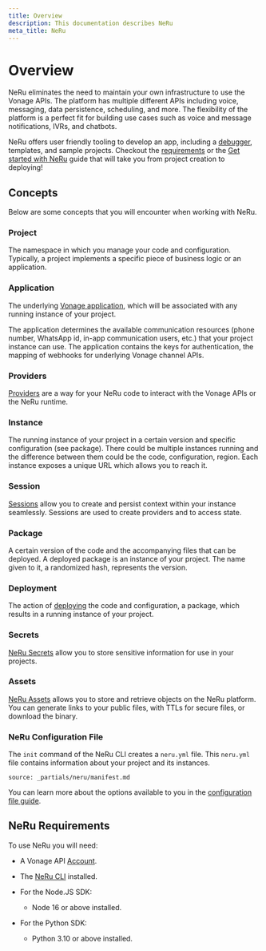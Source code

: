 ```yaml
---
title: Overview
description: This documentation describes NeRu
meta_title: NeRu
---
```


# Overview

NeRu eliminates the need to maintain your own infrastructure to use the Vonage APIs. The platform has multiple different APIs including voice, messaging, data persistence, scheduling, and more. The flexibility of the platform is a perfect fit for building use cases such as voice and message notifications, IVRs, and chatbots.

NeRu offers user friendly tooling to develop an app, including a [debugger](/neru/guides/debugging.md), templates, and sample projects. Checkout the [requirements](/neru/overview#neru-requirements) or the [Get started with NeRu](/neru/getting-started) guide that will take you from project creation to deploying! 

## Concepts

Below are some concepts that you will encounter when working with NeRu.

### Project

The namespace in which you manage your code and configuration. Typically, a project implements a specific piece of business logic or an application.

### Application 

The underlying [Vonage application](/application/overview), which will be associated with any running instance of your project. 

The application determines the available communication resources (phone number, WhatsApp id, in-app communication users, etc.) that your project instance can use. The application contains the keys for authentication, the mapping of webhooks for underlying Vonage channel APIs.

### Providers

[Providers](/neru/providers/overview) are a way for your NeRu code to interact with the Vonage APIs or the NeRu runtime.

### Instance

The running instance of your project in a certain version and specific configuration (see package). There could be multiple instances running and the difference between them could be the code, configuration, region. Each instance exposes a unique URL which allows you to reach it.

### Session

[Sessions](/neru/guides/sessions) allow you to create and persist context within your instance seamlessly. Sessions are used to create providers and to access state.

### Package

A certain version of the code and the accompanying files that can be deployed. A deployed package is an instance of your project. The name given to it, a randomized hash, represents the version.

### Deployment

The action of [deploying](/neru/guides/deploying) the code and configuration, a package, which results in a running instance of your project.

### Secrets

[NeRu Secrets](/neru/guides/secrets) allow you to store sensitive information for use in your projects.

### Assets

[NeRu Assets](/neru/providers/assets) allows you to store and retrieve objects on the NeRu platform. You can generate links to your public files, with TTLs for secure files, or download the binary.

### NeRu Configuration File

The `init` command of the NeRu CLI creates a `neru.yml` file. This `neru.yml` file contains information about your project and its instances.

```partial
source: _partials/neru/manifest.md
```

You can learn more about the options available to you in the [configuration file guide](/neru/guides/manifest).

## NeRu Requirements

To use NeRu you will need:

* A Vonage API [Account](https://dashboard.nexmo.com/sign-up).
* The [NeRu CLI](/neru/guides/cli) installed.

* For the Node.JS SDK:
    * Node 16 or above installed.
* For the Python SDK:
    * Python 3.10 or above installed.